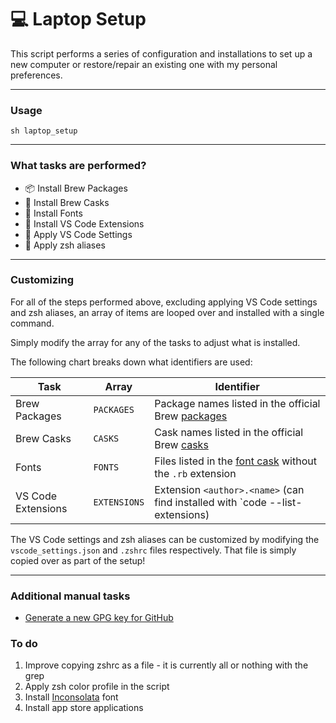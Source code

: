 # :computer: Laptop Setup

This script performs a series of configuration and installations to set up a new computer or restore/repair an existing one with my personal preferences.

---

### Usage

```
sh laptop_setup
```

---

### What tasks are performed?

- :package: Install Brew Packages
- :beer: Install Brew Casks
- :pencil: Install Fonts
- :pushpin: Install VS Code Extensions
- :wrench: Apply VS Code Settings
- :construction: Apply zsh aliases

---

### Customizing

For all of the steps performed above, excluding applying VS Code settings and zsh aliases, an array of items are looped over and installed with a single command.

Simply modify the array for any of the tasks to adjust what is installed.

The following chart breaks down what identifiers are used:

| Task               | Array        | Identifier                                                                    |
| ------------------ | ------------ | ----------------------------------------------------------------------------- |
| Brew Packages      | `PACKAGES`   | Package names listed in the official Brew [packages]                          |
| Brew Casks         | `CASKS`      | Cask names listed in the official Brew [casks]                                |
| Fonts              | `FONTS`      | Files listed in the [font cask] without the `.rb` extension                   |
| VS Code Extensions | `EXTENSIONS` | Extension `<author>.<name>` (can find installed with `code --list-extensions) |

[packages]: https://formulae.brew.sh/formula/
[casks]: https://formulae.brew.sh/cask/
[font cask]: https://github.com/Homebrew/homebrew-cask-fonts/tree/master/Casks

The VS Code settings and zsh aliases can be customized by modifying the `vscode_settings.json` and `.zshrc` files respectively. That file is simply copied over as part of the setup!

---

### Additional manual tasks

- [Generate a new GPG key for GitHub](https://docs.github.com/en/authentication/managing-commit-signature-verification/generating-a-new-gpg-key)

### To do

1. Improve copying zshrc as a file - it is currently all or nothing with the grep
1. Apply zsh color profile in the script
1. Install [Inconsolata](https://levien.com/type/myfonts/inconsolata.html) font
1. Install app store applications
